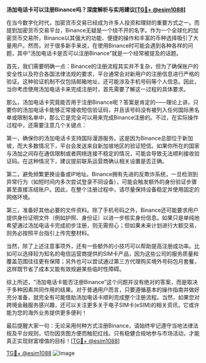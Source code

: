 **汤加电话卡可以注册Binance吗？深度解析与实用建议[[TG💪+ @esim1088](https://t.me/s/esim1088)]**

在当今数字化时代，加密货币交易已经成为许多人投资和理财的重要方式之一。而提到加密货币交易平台，Binance无疑是一个绕不开的名字。作为一个全球化的加密货币交易所，Binance以其强大的功能、便捷的操作和丰富的币种选择吸引了大量用户。然而，对于很多新手来说，在使用Binance时可能会遇到各种各样的问题，其中“汤加电话卡是否可以注册Binance”就是一个经常被提及的话题。

首先，我们需要明确一点：Binance的注册流程其实并不复杂，但为了确保账户的安全性以及符合各国法律法规的要求，平台通常会对新用户的注册信息进行严格的验证。这种验证机制不仅包括邮箱地址，还可能涉及手机号码等个人信息。因此，当你考虑使用汤加电话卡来完成注册时，首先需要了解这一过程的具体要求。

那么，汤加电话卡究竟能否用于注册Binance呢？答案是肯定的——理论上讲，只要你的汤加电话卡能够正常接收短信验证码，并且该号码没有被列入任何国际黑名单或限制名单中，那么它是完全可以用来完成Binance注册的。不过，在实际操作过程中，还需要注意几个关键点：

第一，确保你的汤加电话卡支持国际漫游服务。这是因为Binance总部位于新加坡，而大多数情况下，平台会发送来自新加坡地区的验证短信。如果你所在的国家与汤加之间存在通信限制或者网络连接不稳定的情况，可能会导致无法顺利接收验证码。在这种情况下，建议提前联系运营商确认相关设置是否正确。

第二，避免频繁更换设备或IP地址。Binance拥有先进的反欺诈系统，一旦检测到异常行为（如短时间内多次尝试登录不同设备），可能会触发额外的身份验证步骤甚至直接冻结账户。因此，在整个注册过程中，请尽量保持设备稳定并使用固定的网络环境。

第三，准备好其他必要的文件资料。除了手机号码之外，Binance还可能要求用户提供身份证明文件（例如护照、身份证）以进一步核实身份信息。如果只是单纯地希望通过汤加电话卡完成初步注册，则无需担心；但如果未来计划进行大额交易，则务必按照平台指引上传完整材料。

当然，除了上述注意事项外，还有一些额外的小技巧可以帮助提高注册成功率。比如可以选择较为知名的电信运营商提供的SIM卡产品，因为这些公司的服务质量和覆盖范围往往更有保障；另外也可以尝试通过第三方代理购买境外号码包月套餐，这样既节省了成本又能有效规避某些临时性障碍。

综上所述，“汤加电话卡能否注册Binance”这个问题并没有绝对的答案，而是取决于多种因素共同作用的结果。对于普通用户而言，只要遵循基本的操作指南并做好充分准备，就完全有可能借助汤加电话卡顺利完成整个注册流程。当然，如果您对跨境金融服务感兴趣，还可以关注更多关于电子SIM卡(eSIM)的相关资讯，它或许能为您的海外业务提供更多便利！

最后提醒大家一句：无论采用何种方式注册Binance，请始终牢记遵守当地法律法规及平台规则，切勿因贪图方便而触犯红线。只有稳健合规地参与市场活动，才能真正实现财富增值的目标！[[TG💪+ @esim1088](https://t.me/s/esim1088)]

[TG💪+ @esim1088](https://t.me/s/esim1088) ![Image](https://i.postimg.cc/4NQfJmqS/Snipaste-2025-05-13-00-14-12.png)